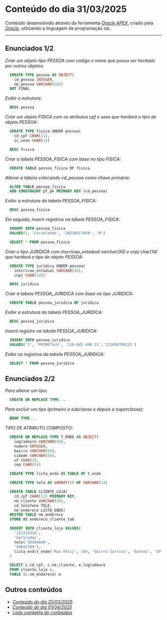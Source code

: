 # Conteúdo do dia 31/03/2025
Conteúdo desenvolvido através da ferramenta *[Oracle APEX](https://apex.oracle.com/)*, criado pela *[Oracle](https://www.oracle.com/)*, utilizando a linguagem de programação `SQL`.

---

## Enunciados 1/2
*Criar um objeto tipo PESSOA com código e nome que possa ser herdado por outros objetos:*
```sql
  CREATE TYPE pessoa AS OBJECT(
    cd_pessoa INTEGER,
    nm_pessoa VARCHAR(50))
  NOT FINAL
```

*Exibir a estrutura:*
```sql
  DESC pessoa
```

*Criar um objeto FISICA com os atributos cpf e sexo que herdará o tipo de objeto PESSOA:*
```sql
  CREATE TYPE fisica UNDER pessoa(
    cd_cpf CHAR(11),
    ic_sexo CHAR(1))
```

```sql
  DESC fisica
```

*Criar a tabela PESSOA_FISICA com base no tipo FISICA:*
```sql
  CREATE TABLE pessoa_fisica OF fisica
```

*Alterar a tabela colocando cd_pessoa como chave primária:*
```sql
  ALTER TABLE pessoa_fisica
  ADD CONSTRAINT pf_pk PRIMARY KEY (cd_pessoa)
```

*Exibir a estrutura da tabela PESSOA_FISICA:*
```sql
  DESC pessoa_fisica
```

*Em seguida, inserir registros na tabela PESSOA_FISICA:*
```sql
  INSERT INTO pessoa_fisica
  VALUES(1, 'Cariolando', '16236617859', 'M')
```

```sql
  SELECT * FROM pessoa_fisica
```

*Criar o tipo JURIDICA com inscricao_estadual varchar(30) e cnpj char(14) que herdará o tipo de objeto PESSOA:*
```sql
  CREATE TYPE juridica UNDER pessoa(
    inscricao_estadual VARCHAR(30),
    cnpj CHAR(14))
```

```sql
  DESC juridica
```

*Criar a tabela PESSOA_JURIDICA com base no tipo JURIDICA:*
```sql
  CREATE TABLE pessoa_juridica OF juridica
```

*Exibir a estrutura da tabela PESSOA_JURIDICA:*
```sql
  DESC pessoa_juridica
```

*Inserir registro na tabela PESSOA_JURIDICA:*
```sql
  INSERT INTO pessoa_juridica 
  VALUES('1', 'PRIMETech', '110.042.490.11','123456789123')
```

*Exibir os registros da tabela PESSOA_JURIDICA:*
```sql
  SELECT * FROM pessoa_juridica
```

## Enunciados 2/2
*Para alterar um tipo:*
```sql
  CREATE OR REPLACE TYPE...
```

*Para excluir um tipo (primeiro a subclasse e depois a superclasse):*
```sql
  DROP TYPE...
```

*TIPO DE ATRIBUTO COMPOSTO:*
```sql
  CREATE OR REPLACE TYPE T_ENDE AS OBJECT(
    logradouro VARCHAR(60),
    numero INTEGER,
    bairro VARCHAR(50),
    cidade VARCHAR(50),
    uf CHAR(2),
    cep CHAR(9))
```

```sql
  CREATE TYPE lista_ende AS TABLE OF t_ende
```

```sql
  CREATE TYPE tele AS VARRAY(5) OF VARCHAR(14)
```

```sql
  CREATE TABLE CLIENTE_LOJA(
    cd_cpf CHAR(11) PRIMARY KEY,
    nm_cliente VARCHAR(50),
    cd_telefone TELE,
    nm_endereco LISTA_ENDE)
  NESTED TABLE nm_endereco
  STORE AS endereco_cliente_tab
```

```sql
  INSERT INTO cliente_loja VALUES(
    '122233310',
    'Gertrudes',
    tele('30304040',
    '54691789'),
    lista_end(t_ende('Rua Feliz', 100, 'bairro Sorriso', 'Santos', 'SP', '11100-000'))
  )
```

```sql
  SELECT c.cd_cpf, c.nm_cliente, e.logradouro
  FROM cliente_loja c,
  TABLE (c.nm_endereco) e
```

## Outros conteúdos
- *[Conteúdo do dia 25/03/2025](https://github.com/isaquesv/LdBD-tarefas/blob/master/src/009-25_03_2025.md)*
- *[Conteúdo do dia 01/04/2025](https://github.com/isaquesv/LdBD-tarefas/blob/master/src/011-01_04_2025.md)*
- *[Lista completa de conteúdos](https://github.com/isaquesv/LdBD-tarefas/blob/master/README.md)*
